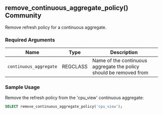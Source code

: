 ## remove_continuous_aggregate_policy() <tag type="community">Community</tag> 
Remove refresh policy for a continuous aggregate.

### Required Arguments

|Name|Type|Description|
|---|---|---|
| `continuous_aggregate` | REGCLASS | Name of the continuous aggregate the policy should be removed from |

### Sample Usage 
Remove the refresh policy from the 'cpu_view' continuous aggregate:
``` sql
SELECT remove_continuous_aggregate_policy('cpu_view');
```